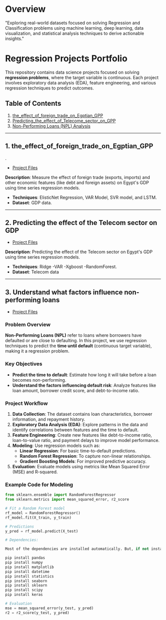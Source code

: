 # Overview
"Exploring real-world datasets focused on solving Regression and Classification problems using machine learning, deep learning, data visualization, and statistical analysis techniques to derive actionable insights."

# Regression Projects Portfolio

This repository contains data science projects focused on solving **regression problems**, where the target variable is continuous. Each project involves exploratory data analysis (EDA), feature engineering, and various regression techniques to predict outcomes.

## Table of Contents

1. [the_effect_of_foreign_trade_on_Egptian_GPP](#the_effect_of_foreign_trade_on_Egptian_gdp)
2. [Predicting_the_effect_of_Telecome_sector_on_GPP](#predicting_the_effect_of_Telecome_sector_on_gdp)
3. [Non-Performing Loans (NPL) Analysis](#non-performing-loans-npl-analysis)

---

## 1. the_effect_of_foreign_trade_on_Egptian_GPP

.
- [Project Files](./the_effect_of_foreign_trade_on_Egptian_gdp)
  
**Description**: Measure the effect of foreign trade (exports, imports) and other economic features (like debt and foreign assets) on Egypt's GDP using time series regression models.
- **Techniques**: ElisticNet Regression, VAR Model, SVR model, and LSTM.
- **Dataset**: GDP data.
---

## 2. Predicting the effect of the Telecom sector on GDP

- [Project Files](./Predicting_the_effect_of_the_Telecom_sector_on_GDP)
  
**Description**: Predicting the effect of the Telecom sector on Egypt's GDP using time series regression models.
- **Techniques**: Ridge -VAR -Xgboost -RandomForest.
- **Dataset**: Telecom data


---

## 3. Understand what factors influence non-performing loans

- [Project Files](./factors_influence_non-performing_loans)

### Problem Overview

**Non-Performing Loans (NPL)** refer to loans where borrowers have defaulted or are close to defaulting. In this project, we use regression techniques to predict the **time until default** (continuous target variable), making it a regression problem.

### Key Objectives

- **Predict the time to default**: Estimate how long it will take before a loan becomes non-performing.
- **Understand the factors influencing default risk**: Analyze features like loan amount, borrower credit score, and debt-to-income ratio.

### Project Workflow

1. **Data Collection**: The dataset contains loan characteristics, borrower information, and repayment history.
2. **Exploratory Data Analysis (EDA)**: Explore patterns in the data and identify correlations between features and the time to default.
3. **Feature Engineering**: Create new features like debt-to-income ratio, loan-to-value ratio, and payment delays to improve model performance.
4. **Modeling**: Use regression models such as:
   - **Linear Regression**: For basic time-to-default predictions.
   - **Random Forest Regression**: To capture non-linear relationships.
   - **Gradient Boosting Models**: For improved predictive accuracy.
5. **Evaluation**: Evaluate models using metrics like Mean Squared Error (MSE) and R-squared.

### Example Code for Modeling

```python
from sklearn.ensemble import RandomForestRegressor
from sklearn.metrics import mean_squared_error, r2_score

# Fit a Random Forest model
rf_model = RandomForestRegressor()
rf_model.fit(X_train, y_train)

# Predictions
y_pred = rf_model.predict(X_test)

# Dependencies:

Most of the dependencies are installed automatically. But, if not installed when you install MSDA, then these dependencies must be installed as shown below.

pip install pandas
pip install numpy
pip install matplotlib
pip install datetime
pip install statistics
pip install seaborn
pip install sklearn
pip install scipy
pip install keras

# Evaluation
mse = mean_squared_error(y_test, y_pred)
r2 = r2_score(y_test, y_pred)


